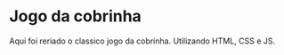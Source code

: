 <h1>Jogo da cobrinha</h1>

<p>Aqui foi reriado o classico jogo da cobrinha.
    Utilizando HTML, CSS e JS.
</p>
